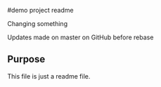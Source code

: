 #demo project readme

Changing something

Updates made on master on GitHub before rebase

## Purpose

This file is just a readme file.
